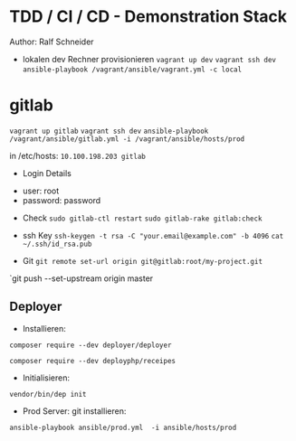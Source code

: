 # TDD / CI / CD - Demonstration Stack

Author: Ralf Schneider


- lokalen dev Rechner provisionieren
`vagrant up dev`
`vagrant ssh dev`
`ansible-playbook /vagrant/ansible/vagrant.yml -c local`


# gitlab
`vagrant up gitlab`
`vagrant ssh dev`
`ansible-playbook /vagrant/ansible/gitlab.yml -i /vagrant/ansible/hosts/prod`

in /etc/hosts:
`10.100.198.203	gitlab`

- Login Details
* user: root
* password: password

- Check
`sudo gitlab-ctl restart`
`sudo gitlab-rake gitlab:check`

-  ssh Key
`ssh-keygen -t rsa -C "your.email@example.com" -b 4096`
`cat ~/.ssh/id_rsa.pub`

- Git
`git remote set-url origin git@gitlab:root/my-project.git`
 
`git push --set-upstream origin master

Deployer
--------
* Installieren:

`composer require --dev deployer/deployer`

`composer require --dev deployphp/receipes`

* Initialisieren:

`vendor/bin/dep init`

* Prod Server: git installieren:

`ansible-playbook ansible/prod.yml  -i ansible/hosts/prod`